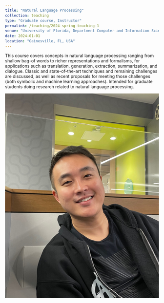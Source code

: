 ```yaml
---
title: "Natural Language Processing"
collection: teaching
type: "Graduate course, Instructor"
permalink: /teaching/2024-spring-teaching-1
venue: "University of Florida, Department Computer and Information Science and Engineering"
date: 2024-01-01
location: "Gainesville, FL, USA"
---
```


This course covers concepts in natural language processing ranging from shallow bag-of words to richer representations and formalisms, for applications such as translation, generation, extraction, summarization, and dialogue. Classic and state-of-the-art techniques and remaining challenges are discussed, as well as recent proposals for meeting those challenges (both symbolic and machine learning approaches). Intended for graduate students doing research related to natural language processing.

<img src="images/IMG_4207.jpg">
